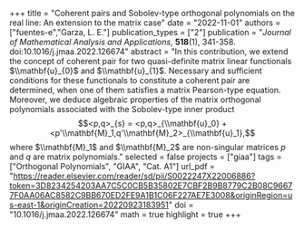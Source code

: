 +++
title = "Coherent pairs and Sobolev-type orthogonal polynomials on the real line: An extension to the matrix case"
date = "2022-11-01"
authors = ["fuentes-e","Garza, L. E."]
publication_types = ["2"]
publication = "*Journal of Mathematical Analysis and Applications*, **518**(1), 341-358. doi:10.1016/j.jmaa.2022.126674"
abstract = "In this contribution, we extend the concept of coherent pair for two quasi-definite matrix linear functionals $\\mathbf{u}_{0}$  and $\\mathbf{u}_{1}$. Necessary and sufficient conditions for these functionals to constitute a coherent pair are determined, when one of them satisfies a matrix Pearson-type equation. Moreover, we deduce algebraic properties of the matrix orthogonal polynomials associated with the Sobolev-type inner product $$<p,q>_{s} = <p,q>_{\\mathbf{u}_0} +  <p'\\mathbf{M}_1,q'\\mathbf{M}_2>_{\\mathbf{u}_1},$$ where $\\mathbf{M}_1$ and $\\mathbf{M}_2$ are non-singular matrices  $p$ and $q$ are matrix polynomials."
selected = false
projects = ["giaa"]
tags = ["Orthogonal Polynomials", "GIAA", "Cat. A1"]
url_pdf = "https://reader.elsevier.com/reader/sd/pii/S0022247X22006886?token=3D8234254203AA7C5C0CB5B35802E7CBF2B9B8779C2B08C96677F0AA06AC8582C9BB670ED2FE9A1B1C06F227AE7E3008&originRegion=us-east-1&originCreation=20220923183951"
doi = "10.1016/j.jmaa.2022.126674"
math = true
highlight = true
+++
